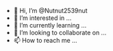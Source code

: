 - 👋 Hi, I’m @Nutnut2539nut
- 👀 I’m interested in ...
- 🌱 I’m currently learning ...
- 💞️ I’m looking to collaborate on ...
- 📫 How to reach me ...

<!---
Nutnut2539nut/Nutnut2539nut is a ✨ special ✨ repository because its `README.md` (this file) appears on your GitHub profile.
You can click the Preview link to take a look at your changes.
--->
